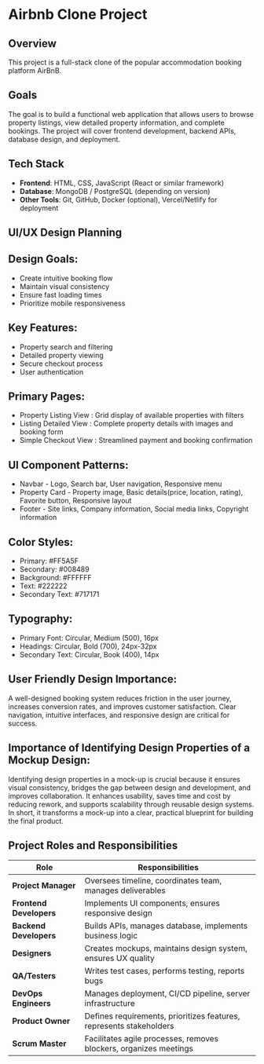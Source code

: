 # Airbnb Clone Project

## Overview

This project is a full-stack clone of the popular accommodation booking platform AirBnB.

## Goals

The goal is to build a functional web application that allows users to browse property listings, view detailed property information, and complete bookings. The project will cover frontend development, backend APIs, database design, and deployment. 

## Tech Stack

- **Frontend**:  HTML, CSS, JavaScript (React or similar framework) 
- **Database**: MongoDB / PostgreSQL (depending on version)  
- **Other Tools**: Git, GitHub, Docker (optional), Vercel/Netlify for deployment  


## UI/UX Design Planning
## Design Goals:

- Create intuitive booking flow
- Maintain visual consistency  
- Ensure fast loading times  
- Prioritize mobile responsiveness 

## Key Features:

- Property search and filtering
- Detailed property viewing  
- Secure checkout process
- User authentication  

## Primary Pages:

- Property Listing View : Grid display of available properties with filters
- Listing Detailed View : Complete property details with images and booking form 
- Simple Checkout View : 	Streamlined payment and booking confirmation

## UI Component Patterns:

- Navbar - Logo, Search bar, User navigation, Responsive menu
- Property Card - Property image, Basic details(price, location, rating), Favorite button, Responsive layout
- Footer - Site links, Company information, Social media links, Copyright information



## Color Styles:

- Primary: #FF5A5F
- Secondary: #008489  
- Background: #FFFFFF
- Text: #222222
- Secondary Text: #717171

## Typography:

- Primary Font: Circular, Medium (500), 16px
- Headings: Circular, Bold (700), 24px-32px 
- Secondary Text: Circular, Book (400), 14px

## User Friendly Design Importance:
A well-designed booking system reduces friction in the user journey, increases conversion rates, and improves customer satisfaction. Clear navigation, intuitive interfaces, and responsive design are critical for success.

## Importance of Identifying Design Properties of a Mockup Design:
Identifying design properties in a mock-up is crucial because it ensures visual consistency, bridges the gap between design and development, and improves collaboration. It enhances usability, saves time and cost by reducing rework, and supports scalability through reusable design systems. In short, it transforms a mock-up into a clear, practical blueprint for building the final product.

## Project Roles and Responsibilities

| Role               | Responsibilities                                                                 |
|--------------------|----------------------------------------------------------------------------------|
| **Project Manager** | Oversees timeline, coordinates team, manages deliverables                       |
| **Frontend Developers** | Implements UI components, ensures responsive design                         |
| **Backend Developers**  | Builds APIs, manages database, implements business logic                     |
| **Designers**       | Creates mockups, maintains design system, ensures UX quality                    |
| **QA/Testers**      | Writes test cases, performs testing, reports bugs                               |
| **DevOps Engineers**| Manages deployment, CI/CD pipeline, server infrastructure                       |
| **Product Owner**   | Defines requirements, prioritizes features, represents stakeholders             |
| **Scrum Master**    | Facilitates agile processes, removes blockers, organizes meetings               |

